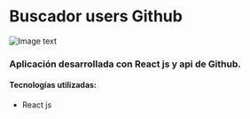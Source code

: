 # Buscador users Github

![Image text](https://github.githubassets.com/images/modules/logos_page/GitHub-Mark.png)

### Aplicación desarrollada con React js y api de Github.

#### Tecnologías utilizadas:
- React js

